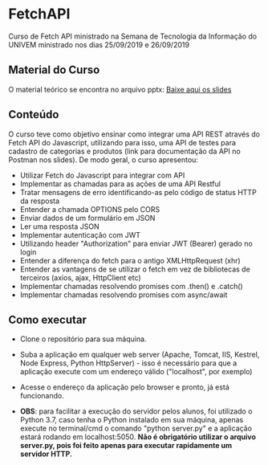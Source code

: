 # FetchAPI
Curso de Fetch API ministrado na Semana de Tecnologia da Informação do UNIVEM ministrado nos dias 25/09/2019 e 26/09/2019

## Material do Curso
O material teórico se encontra no arquivo pptx: [Baixe aqui os slides](http://tiny.cc/3oimez)

## Conteúdo
O curso teve como objetivo ensinar como integrar uma API REST através do Fetch API do Javascript, utilizando para isso, uma API de testes para cadastro de categorias e produtos (link para documentação da API no Postman nos slides).
De modo geral, o curso apresentou:
- Utilizar Fetch do Javascript para integrar com API
- Implementar as chamadas para as ações de uma API Restful
- Tratar mensagens de erro identificando-as pelo código de status HTTP da resposta
- Entender a chamada OPTIONS pelo CORS
- Enviar dados de um formulário em JSON
- Ler uma resposta JSON
- Implementar autenticação com JWT
- Utilizando header "Authorization" para enviar JWT (Bearer) gerado no login 
- Entender a diferença do fetch para o antigo XMLHttpRequest (xhr)
- Entender as vantagens de se utilizar o fetch em vez de bibliotecas de terceiros (axios, ajax, HttpClient etc)
- Implementar chamadas resolvendo promises com .then() e .catch()
- Implementar chamadas resolvendo promises com async/await

## Como executar
- Clone o repositório para sua máquina.
- Suba a aplicação em qualquer web server (Apache, Tomcat, IIS, Kestrel, Node Express, Python HttpServer) - isso é necessário para que a aplicação execute com um endereço válido ("localhost", por exemplo)
- Acesse o endereço da aplicação pelo browser e pronto, já está funcionando.

- **OBS**: para facilitar a execução do servidor pelos alunos, foi utilizado o Python 3.7, caso tenha o Python instalado em sua máquina, apenas execute no terminal/cmd o comando "python server.py" e a aplicação estará rodando em localhost:5050. **Não é obrigatório utilizar o arquivo server.py, pois foi feito apenas para executar rapidamente um servidor HTTP.**
